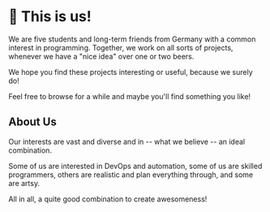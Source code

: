 # :wave: This is us!

We are five students and long-term friends from Germany with a common interest in programming.
Together, we work on all sorts of projects, whenever we have a "nice idea" over one or two beers.

We hope you find these projects interesting or useful, because we surely do!

Feel free to browse for a while and maybe you'll find something you like!

## About Us

Our interests are vast and diverse and in -- what we believe -- an ideal combination.

Some of us are interested in DevOps and automation, some of us are skilled programmers,
others are realistic and plan everything through, and some are artsy.

All in all, a quite good combination to create awesomeness!
